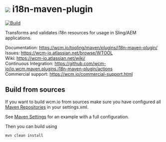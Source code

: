 <img src="https://wcm.io/images/favicon-16@2x.png"/> i18n-maven-plugin
======
[![Build](https://github.com/wcm-io/io.wcm.maven.plugins.i18n-maven-plugin/workflows/Build/badge.svg?branch=develop)](https://github.com/wcm-io/io.wcm.maven.plugins.i18n-maven-plugin/actions?query=workflow%3ABuild+branch%3Adevelop)

Transforms and validates i18n resources for usage in Sling/AEM applications.

Documentation: https://wcm.io/tooling/maven/plugins/i18n-maven-plugin/<br/>
Issues: https://wcm-io.atlassian.net/browse/WTOOL<br/>
Wiki: https://wcm-io.atlassian.net/wiki/<br/>
Continuous Integration: https://github.com/wcm-io/io.wcm.maven.plugins.i18n-maven-plugin/actions<br/>
Commercial support: https://wcm.io/commercial-support.html


## Build from sources

If you want to build wcm.io from sources make sure you have configured all [Maven Repositories](https://wcm.io/maven.html) in your settings.xml.

See [Maven Settings](https://github.com/wcm-io/io.wcm.maven.plugins.i18n-maven-plugin/blob/develop/.maven-settings.xml) for an example with a full configuration.

Then you can build using

```
mvn clean install
```
